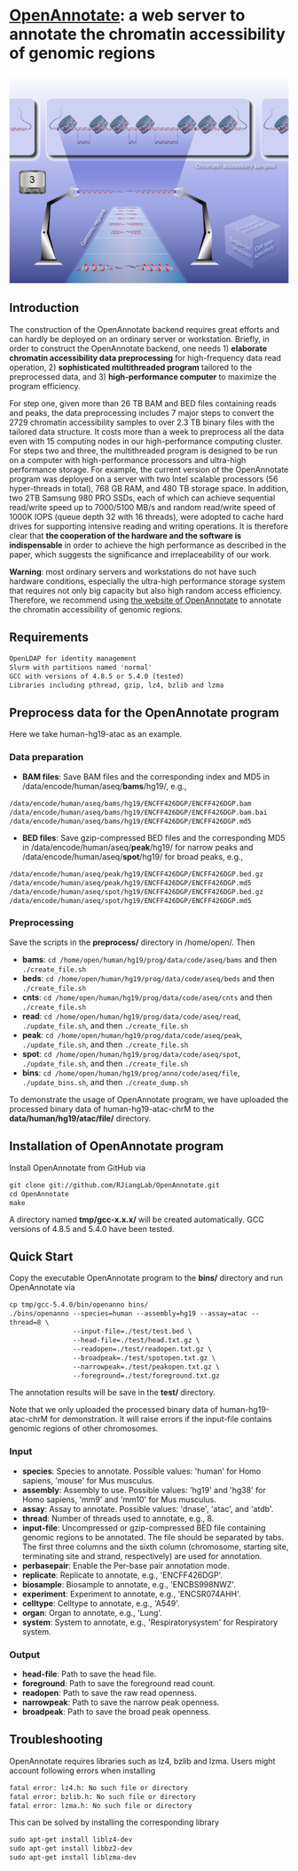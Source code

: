 # [OpenAnnotate](http://health.tsinghua.edu.cn/openannotate/): a web server to annotate the chromatin accessibility of genomic regions
![](./img.png)

## Introduction
The construction of the OpenAnnotate backend requires great efforts and can hardly be deployed on an ordinary server or workstation. Briefly, in order to construct the OpenAnnotate backend, one needs 1) **elaborate chromatin accessibility data preprocessing** for high-frequency data read operation, 2) **sophisticated multithreaded program** tailored to the preprocessed data, and 3) **high-performance computer** to maximize the program efficiency. 

For step one, given more than 26 TB BAM and BED files containing reads and peaks, the data preprocessing includes 7 major steps to convert the 2729 chromatin accessibility samples to over 2.3 TB binary files with the tailored data structure. It costs more than a week to preprocess all the data even with 15 computing nodes in our high-performance computing cluster. For steps two and three, the multithreaded program is designed to be run on a computer with high-performance processors and ultra-high performance storage. For example, the current version of the OpenAnnotate program was deployed on a server with two Intel scalable processors (56 hyper-threads in total), 768 GB RAM, and 480 TB storage space. In addition, two 2TB Samsung 980 PRO SSDs, each of which can achieve sequential read/write speed up to 7000/5100 MB/s and random read/write speed of 1000K IOPS (queue depth 32 with 16 threads), were adopted to cache hard drives for supporting intensive reading and writing operations. It is therefore clear that **the cooperation of the hardware and the software is indispensable** in order to achieve the high performance as described in the paper, which suggests the significance and irreplaceability of our work. 

**Warning**: most ordinary servers and workstations do not have such hardware conditions, especially the ultra-high performance storage system that requires not only big capacity but also high random access efficiency. Therefore, we recommend using [the website of OpenAnnotate](http://health.tsinghua.edu.cn/openannotate/) to annotate the chromatin accessibility of genomic regions.

## Requirements
```
OpenLDAP for identity management
Slurm with partitions named 'normal'
GCC with versions of 4.8.5 or 5.4.0 (tested)
Libraries including pthread, gzip, lz4, bzlib and lzma
```

## Preprocess data for the OpenAnnotate program
Here we take human-hg19-atac as an example.

### Data preparation  
* **BAM files**: Save BAM files and the corresponding index and MD5 in /data/encode/human/aseq/**bams**/hg19/, e.g.,
```
/data/encode/human/aseq/bams/hg19/ENCFF426DGP/ENCFF426DGP.bam
/data/encode/human/aseq/bams/hg19/ENCFF426DGP/ENCFF426DGP.bam.bai
/data/encode/human/aseq/bams/hg19/ENCFF426DGP/ENCFF426DGP.md5
```
* **BED files**: Save gzip-compressed BED files and the corresponding MD5 in /data/encode/human/aseq/**peak**/hg19/ for narrow peaks and /data/encode/human/aseq/**spot**/hg19/ for broad peaks, e.g.,
```
/data/encode/human/aseq/peak/hg19/ENCFF426DGP/ENCFF426DGP.bed.gz
/data/encode/human/aseq/peak/hg19/ENCFF426DGP/ENCFF426DGP.md5
/data/encode/human/aseq/spot/hg19/ENCFF426DGP/ENCFF426DGP.bed.gz
/data/encode/human/aseq/spot/hg19/ENCFF426DGP/ENCFF426DGP.md5
```

### Preprocessing
Save the scripts in the **preprocess/** directory in /home/open/. Then
* **bams**: `cd /home/open/human/hg19/prog/data/code/aseq/bams` and then `./create_file.sh`
* **beds**: `cd /home/open/human/hg19/prog/data/code/aseq/beds` and then `./create_file.sh`
* **cnts**: `cd /home/open/human/hg19/prog/data/code/aseq/cnts` and then `./create_file.sh`
* **read**: `cd /home/open/human/hg19/prog/data/code/aseq/read`, `./update_file.sh`, and then `./create_file.sh`
* **peak**: `cd /home/open/human/hg19/prog/data/code/aseq/peak`, `./update_file.sh`, and then `./create_file.sh`
* **spot**: `cd /home/open/human/hg19/prog/data/code/aseq/spot`, `./update_file.sh`, and then `./create_file.sh`
* **bins**: `cd /home/open/human/hg19/prog/anno/code/aseq/file`, `./update_bins.sh`, and then `./create_dump.sh`

To demonstrate the usage of OpenAnnotate program, we have uploaded the processed binary data of human-hg19-atac-chrM to the **data/human/hg19/atac/file/** directory.

## Installation of OpenAnnotate program
Install OpenAnnotate from GitHub via
```
git clone git://github.com/RJiangLab/OpenAnnotate.git
cd OpenAnnotate
make
```
A directory named **tmp/gcc-x.x.x/** will be created automatically. GCC versions of 4.8.5 and 5.4.0 have been tested.

## Quick Start
Copy the executable OpenAnnotate program to the **bins/** directory and run OpenAnnotate via
```
cp tmp/gcc-5.4.0/bin/openanno bins/
./bins/openanno --species=human --assembly=hg19 --assay=atac --thread=8 \
                --input-file=./test/test.bed \
                --head-file=./test/head.txt.gz \
                --readopen=./test/readopen.txt.gz \
                --broadpeak=./test/spotopen.txt.gz \
                --narrowpeak=./test/peakopen.txt.gz \
                --foreground=./test/foreground.txt.gz
```
The annotation results will be save in the **test/** directory. 

Note that we only uploaded the processed binary data of human-hg19-atac-chrM for demonstration. It will raise errors if the input-file contains genomic regions of other chromosomes.

### Input

* **species**: Species to annotate. Possible values: 'human' for Homo sapiens, 'mouse' for Mus musculus.
* **assembly**: Assembly to use. Possible values: 'hg19' and 'hg38' for Homo sapiens, 'mm9' and 'mm10' for Mus musculus.
* **assay**: Assay to annotate. Possible values: 'dnase', 'atac', and 'atdb'.
* **thread**: Number of threads used to annotate, e.g., 8.
* **input-file**: Uncompressed or gzip-compressed BED file containing genomic regions to be annotated. The file should be separated by tabs. The first three columns and the sixth column (chromosome, starting site, terminating site and strand, respectively) are used for annotation.
* **perbasepair**: Enable the Per-base pair annotation mode.
* **replicate**: Replicate to annotate, e.g., 'ENCFF426DGP'.
* **biosample**: Biosample to annotate, e.g., 'ENCBS998NWZ'.
* **experiment**: Experiment to annotate, e.g., 'ENCSR074AHH'.
* **celltype**: Celltype to annotate, e.g., 'A549'.
* **organ**: Organ to annotate, e.g., 'Lung'.
* **system**: System to annotate, e.g., 'Respiratorysystem' for Respiratory system.

### Output

* **head-file**: Path to save the head file.
* **foreground**: Path to save the foreground read count.
* **readopen**: Path to save the raw read openness.
* **narrowpeak**: Path to save the narrow peak openness.
* **broadpeak**: Path to save the broad peak openness.

## Troubleshooting
OpenAnnotate requires libraries such as lz4, bzlib and lzma. Users might account following errors when installing
```
fatal error: lz4.h: No such file or directory
fatal error: bzlib.h: No such file or directory
fatal error: lzma.h: No such file or directory
```
This can be solved by installing the corresponding library
```
sudo apt-get install liblz4-dev
sudo apt-get install libbz2-dev
sudo apt-get install liblzma-dev
```
